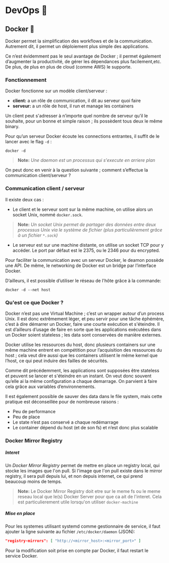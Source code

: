 # DevOps :construction_worker:
## Docker  :whale:
Docker permet la simplification des workflows et de la communication. Autrement dit, il permet un déploiement plus simple des applications.

Ce n’est évidemment pas le seul avantage de Docker ; il permet également d’augmenter la productivité, de gérer les dépendances plus facilement,etc. De plus, de plus en plus de cloud (comme AWS) le supporte.

### Fonctionnement
Docker fonctionne sur un modèle client/serveur :
- **client:** a un rôle de communication, il dit au serveur quoi faire
- **serveur:** a un rôle de host, il run et manage les containers

Un client peut s'adresser à n’importe quel nombre de serveur qu’il le souhaite, pour un bonne et simple raison ; ils possèdent tous deux le même binary.

Pour qu’un serveur Docker écoute les connections entrantes, il suffit de le lancer avec le flag `-d` :
```shell
docker -d
```
> **Note:** *Une daemon est un processus qui s'execute en arriere plan*

On peut donc en venir à la question suivante ; comment s’effectue la communication client/serveur ?

### Communication client / serveur
Il existe deux cas :
- Le client et le serveur sont sur la même machine, on utilise alors un socket Unix, nommé `docker.sock`.
> **Note:** *Un socket Unix permet de partager des données entre deux processus Unix via le système de fichier (plus particulièrement grâce à un fichier `*.sock`)*

- Le serveur est sur une machine distante, on utilise un socket TCP pour y accéder. Le port par défaut est le 2375, ou le 2346 pour du encrypted.

Pour faciliter la communication avec un serveur Docker, le deamon possède une API. De même, le networking de Docker est un bridge par l’interface Docker.

D’ailleurs, il est possible d’utiliser le réseau de l'hôte grâce à la commande:
```shell
docker -d --net host
```

### Qu'est ce que Docker ?
Docker n’est pas une Virtual Machine ; c’est un wrapper autour d’un process Unix. Il est donc extrêmement léger, et peu servir pour une tâche éphémère, c’est à dire démarrer un Docker, faire une courte exécution et s'éteindre. Il est d’ailleurs d’usage de faire en sorte que les applications exécutées dans un Docker soient stateless ; les data sont conservées de manière externes.

Docker utilise les ressources du host, donc plusieurs containers sur une même machine entrent en compétition pour l’acquisition des ressources du host ; cela veut dire aussi que les containers utilisent le même kernel que l’host, ce qui peut induire des failles de sécurités.

Comme dit précédemment, les applications sont supposées être stateless et peuvent se lancer et s'éteindre en un instant. On veut donc souvent qu’elle ai la même configuration a chaque demarrage. On parvient à faire cela grâce aux variables d’environnements.

Il est également possible de sauver des data dans le file system, mais cette pratique est déconseillée pour de nombreuse raisons :
- Peu de performance
- Peu de place
- Le state n’est pas conservé a chaque redémarrage
- Le container dépend du host (et de son fs) et n’est donc plus scalable

### Docker Mirror Registry
##### Interet
Un *Docker Mirror Registry* permet de mettre en place un registry local, qui stocke les images que l'on pull. Si l'image que l'on pull existe dans le mirror registry, il sera pull depuis lui, et non depuis internet, ce qui prend beaucoup moins de temps.
> **Note:**
> Le Docker Mirror Registry doit etre sur le meme fs ou le meme reseau local que le(s) Docker Server pour que ca ait de l'interet. Cela est particulierement utile lorsqu'on utiliser `docker-machine`

##### Mise en place
Pour les systemes utilisant systemd comme gestionnaire de service, il faut ajouter la ligne suivante au fichier `/etc/docker/daemon` (JSON):

```json
"registry-mirrors": [ "http://<mirror_host>:<mirror_port>" ]
```

Pour la modification soit prise en compte par Docker, il faut restart le service Docker.